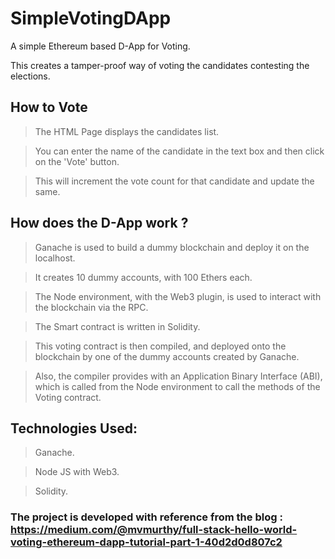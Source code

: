 # SimpleVotingDApp
A simple Ethereum based D-App for Voting.

This creates a tamper-proof way of voting the candidates contesting the elections.

## How to Vote
> The HTML Page displays the candidates list.

> You can enter the name of the candidate in the text box and then click on the 'Vote' button. 

> This will increment the vote count for that candidate and update the same.

## How does the D-App work ?
> Ganache is used to build a dummy blockchain and deploy it on the localhost.

> It creates 10 dummy accounts, with 100 Ethers each.

> The Node environment, with the Web3 plugin, is used to interact with the blockchain via the RPC.

> The Smart contract is written in Solidity.

> This voting contract is then compiled, and deployed onto the blockchain by one of the dummy accounts created by Ganache.

> Also, the compiler provides with an Application Binary Interface (ABI), which is called from the Node environment to call the methods of the Voting contract.

## Technologies Used:
> Ganache.

> Node JS with Web3.

> Solidity.

### The project is developed with reference from the blog : https://medium.com/@mvmurthy/full-stack-hello-world-voting-ethereum-dapp-tutorial-part-1-40d2d0d807c2
